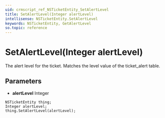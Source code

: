 ```yaml
---
uid: crmscript_ref_NSTicketEntity_SetAlertLevel
title: SetAlertLevel(Integer alertLevel)
intellisense: NSTicketEntity.SetAlertLevel
keywords: NSTicketEntity, GetAlertLevel
so.topic: reference
---
```


# SetAlertLevel(Integer alertLevel)

The alert level for the ticket. Matches the level value of the ticket_alert table.

## Parameters

* **alertLevel** Integer

```crmscript
NSTicketEntity thing;
Integer alertLevel;
thing.SetAlertLevel(alertLevel);
```

